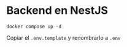 # Backend en NestJS

```
docker compose up -d 
```

Copiar el ```.env.template``` y renombrarlo a ```.env```